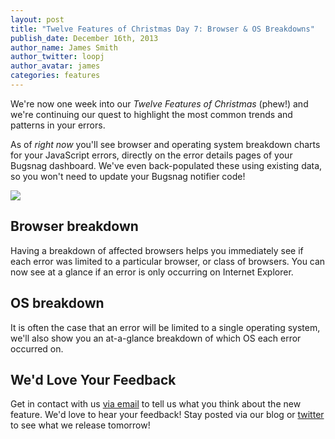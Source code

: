 ```yaml
---
layout: post
title: "Twelve Features of Christmas Day 7: Browser & OS Breakdowns"
publish_date: December 16th, 2013
author_name: James Smith
author_twitter: loopj
author_avatar: james
categories: features
---
```


We're now one week into our *Twelve Features of Christmas* (phew!) and we're continuing our quest to highlight the most common trends and patterns in your errors.

As of *right now* you'll see browser and operating system breakdown charts for your JavaScript errors, directly on the error details pages of your Bugsnag dashboard. We've even back-populated these using existing data, so you won't need to update your Bugsnag notifier code!

![](/img/posts/browser-os-breakdown.png)

## Browser breakdown

Having a breakdown of affected browsers helps you immediately see if each error was limited to a particular browser, or class of browsers. You can now see at a glance if an error is only occurring on Internet Explorer.


## OS breakdown

It is often the case that an error will be limited to a single operating system, we'll also show you an at-a-glance breakdown of which OS each error occurred on.


## We'd Love Your Feedback

Get in contact with us [via email](mailto:support@bugsnag.com) to tell us what you think about the new feature. We'd love to hear your feedback! Stay posted via our blog or [twitter](https://twitter.com/bugsnag) to see what we release tomorrow!
